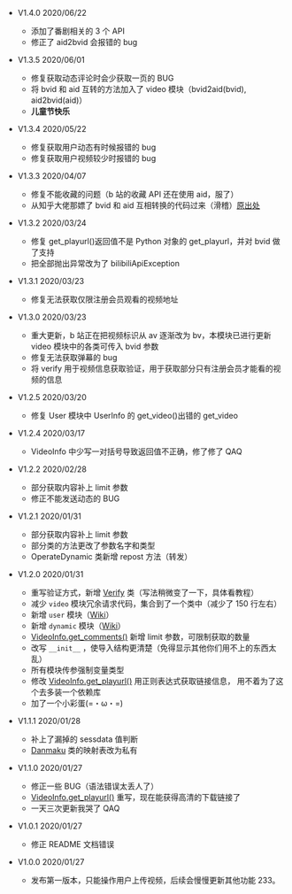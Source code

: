 + V1.4.0 2020/06/22
    + 添加了番剧相关的 3 个 API
    + 修正了 aid2bvid 会报错的 bug
    
+ V1.3.5 2020/06/01
    + 修复获取动态评论时会少获取一页的 BUG
    + 将 bvid 和 aid 互转的方法加入了 video 模块（bvid2aid(bvid), aid2bvid(aid)）
    + **儿童节快乐**
    
+ V1.3.4 2020/05/22
    + 修复获取用户动态有时候报错的 bug
    + 修复获取用户视频较少时报错的 bug
    
+ V1.3.3 2020/04/07
    + 修复不能收藏的问题（b 站的收藏 API 还在使用 aid，服了）
    + 从知乎大佬那嫖了 bvid 和 aid 互相转换的代码过来（滑稽）[原出处](https://www.zhihu.com/question/381784377/answer/1099438784)
    
+ V1.3.2 2020/03/24
    + 修复 get_playurl()返回值不是 Python 对象的 get_playurl，并对 bvid 做了支持
    + 把全部抛出异常改为了 bilibiliApiException

+ V1.3.1 2020/03/23
    + 修复无法获取仅限注册会员观看的视频地址

+ V1.3.0 2020/03/23
    + 重大更新，b 站正在把视频标识从 av 逐渐改为 bv，本模块已进行更新 video 模块中的各类可传入 bvid 参数
    + 修复无法获取弹幕的 bug
    + 将 verify 用于视频信息获取验证，用于获取部分只有注册会员才能看的视频的信息
    
+ V1.2.5 2020/03/20
    + 修复 User 模块中 UserInfo 的 get_video()出错的 get_video
    
+ V1.2.4 2020/03/17
    + VideoInfo 中少写一对括号导致返回值不正确，修了修了 QAQ

+ V1.2.2 2020/02/28
    + 部分获取内容补上 limit 参数
    + 修正不能发送动态的 BUG
  
+ V1.2.1 2020/01/31
    + 部分获取内容补上 limit 参数
    + 部分类的方法更改了参数名字和类型
    + OperateDynamic 类新增 repost 方法（转发）
    
+ V1.2.0 2020/01/31
    + 重写验证方式，新增 [Verify](https://github.com/MoyuScript/bilibili_api/wiki/Verify%E7%B1%BB) 类（写法稍微变了一下，具体看教程）
    + 减少 `video` 模块冗余请求代码，集合到了一个类中（减少了 150 行左右）
    + 新增 `user` 模块（[Wiki](https://github.com/MoyuScript/bilibili_api/wiki)）
    + 新增 `dynamic` 模块（[Wiki](https://github.com/MoyuScript/bilibili_api/wiki)）
    + [VideoInfo.get_comments()](https://github.com/MoyuScript/bilibili_api/wiki/VideoInfo%E7%B1%BB#get_comments) 新增 limit 参数，可限制获取的数量
    + 改写 `__init__` ，使导入结构更清楚（免得显示其他你们用不上的东西太乱）
    + 所有模块传参强制变量类型
    + 修改 [VideoInfo.get_playurl()](https://github.com/MoyuScript/bilibili_api/wiki/VideoInfo%E7%B1%BB#get_playurl) 用正则表达式获取链接信息，
      用不着为了这个去多装一个依赖库
    + 加了一个小彩蛋(=・ω・=)
  
+ V1.1.1 2020/01/28
    + 补上了漏掉的 sessdata 值判断
    + [Danmaku](https://github.com/MoyuScript/bilibili_api/wiki/Danmaku%E7%B1%BB) 类的映射表改为私有

+ V1.1.0 2020/01/27
    + 修正一些 BUG（语法错误太丢人了）
    + [VideoInfo.get_playurl()](https://github.com/MoyuScript/bilibili_api/wiki/VideoInfo%E7%B1%BB#get_playurl) 重写，现在能获得高清的下载链接了
    + 一天三次更新我哭了 QAQ

+ V1.0.1 2020/01/27
    + 修正 README 文档错误

+ V1.0.0 2020/01/27
    + 发布第一版本，只能操作用户上传视频，后续会慢慢更新其他功能 233。
